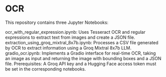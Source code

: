 # OCR 

This repository contains three Jupyter Notebooks:

ocr_with_regular_expression.ipynb: Uses Tesseract OCR and regular expressions to extract text from images and create a JSON file.
extraction_using_groq_mixtral_8x7b.ipynb: Processes a CSV file generated by OCR to extract information using a Groq Mixtral 8x7b LLM.
gradio_ocr.ipynb: Implements a Gradio interface for real-time OCR, taking an image as input and returning the image with bounding boxes and a JSON file.
Prerequisites: A Groq API key and a Hugging Face access token must be set in the corresponding notebooks.

